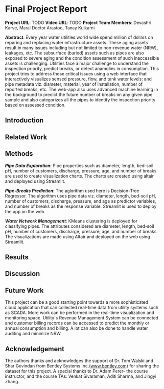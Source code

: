 # Final Project Report

**Project URL**: TODO
**Video URL**: TODO
**Project Team Members**: Devashri Karve, Maral Doctor Arastoo, Tanay Kulkarni

**Abstract**: 
Every year water utilities world wide spend million of dollars on reparing and replacing water infrastructure assets. These aging assets result in many issues including but not limited to non-revenue water (NRW), leakages, etc. The subsurface (buried) assets such as pipes are also exposed to severe aging and the condition assessment of such inaccessible assets is challenging. Utilities face a major challenge to understand the inspection priority, predict breaks, or detect anamolies in consumption. This project tries to address these critical issues using a web interface that interactively visualizes sensed pressure, flow, and tank water levels; and pipe metadata viz. diameter, material, year of installation, number of reported breaks, etc. The web-app also uses advanced machine learning in the background to predict the future number of breaks on any given pipe sample and also categorizes all the pipes to identify the inspection priority based on assessed condition.

## Introduction

## Related Work

## Methods

***Pipe Data Exploration***:
Pipe properties such as diameter, length, bed-soil pH, number of customers, discharge, pressure, age, and number of breaks are used to create visualization charts. The charts are created using altair and deployed using Streamlit.

***Pipe-Breaks Prediction***:
The aglorithm used here is Decision-Tree Regressor. The algorithm uses pipe data viz. diameter, length, bed-soil pH, number of customers, discharge, pressure, and age as predictor variables, and number of breaks as the response variable. Streamlit is used to deploy the app on the web.

***Water Network Management***:
KMeans clustering is deployed for classifying pipes. The attributes considered are diameter, length, bed-soil pH, number of customers, discharge, pressure, age, and number of breaks. The visualizations are made using Altair and deployed on the web using Streamlit.

## Results

## Discussion

## Future Work
This project can be a good starting point towards a more sophisticated cloud application that can collected real-time data from utility systems such as SCADA. More work can be performed in the real-time visualization and monitoring space. Utility's Revenue Management System can be connected and customer billing records can be accessed to predict the monthly or annual consumption and billing. A lot can also be done to handle water auditing and minimize NRW.

## Acknowledgement
The authors thanks and acknowledges the support of Dr. Tom Walski and Shar Govindan from Bentley Systems Inc.(www.bentley.com) for sharing the dataset for this project. A special thanks to Dr. Adam Perer- the course instructor, and the course TAs: Venkat Sivaraman, Aditi Sharma, and Jingyi Zhang.

